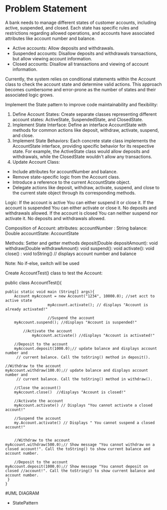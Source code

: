 # Problem Statement
A bank needs to manage different states of customer accounts, including active, suspended, and closed. Each state has specific rules and restrictions regarding allowed operations, and accounts have associated attributes like account number and balance.

- Active accounts: Allow deposits and withdrawals.
- Suspended accounts: Disallow deposits and withdrawals transactions, but allow viewing account information.
- Closed accounts: Disallow all transactions and viewing of account information.

Currently, the system relies on conditional statements within the Account class to check the account state and determine valid actions. This approach becomes cumbersome and error-prone as the number of states and their associated logic grows.

Implement the State pattern to improve code maintainability and flexibility:

1. Define Account States: Create separate classes representing different account states: ActiveState, SuspendedState, and ClosedState.
2. Implement State Interface: Define an interface AccountState with methods for common actions like deposit, withdraw, activate, suspend, and close.
3. Implement State Behaviors: Each concrete state class implements the AccountState interface, providing specific behavior for its respective state. For example, the ActiveState class would allow deposits and withdrawals, while the ClosedState wouldn't allow any transactions.
4. Update Account Class:
- Include attributes for accountNumber and balance.
- Remove state-specific logic from the Account class.
- Introduce a reference to the current AccountState object.
- Delegate actions like deposit, withdraw, activate, suspend, and close to the current state object through its corresponding methods.

Logic:
If the account is active You can either suspend it or close it. If the account is suspended You can either activate or close it. No deposits and withdrawals allowed. If the account is closed You can neither suspend nor activate it. No deposits and withdrawals allowed.

Composition of Account:
attributes:
accountNumber : String
balance: Double
accountState: AccountState

Methods:
Setter and getter methods
deposit(Double depositAmount): void
withdraw(Double withdrawAmount): void
suspend(): void
activate(): void
close() : void
toString() // displays account number and balance

Note: No if-else, switch will be used

Create AccountTest() class to test the Account:

  
public class AccountTest(){
	
 	public static void main (String[] args){
		Account myAccount = new Account("1234", 10000.0); //set acct to active state
                       myAccount.activate(); // displays "Account is already activated!"

                       //Suspend the account
		myAccount.suspend(); //displays "Account is suspended!"

			//Activate the account
                myAccount.activate() //displays "Account is activated!"
		
		//Deposit to the account
		myAccount.deposit(1000.0);// update balance and displays account number and
         // current balance. Call the toString() method in deposit().    	                                

	//Withdraw to the account
	myAccount.withdraw(100.0);// update balance and displays account number and
         // current balance. Call the toString() method in withdraw().    	                                

		//Close the account()
		myAccount.close()  //displays "Account is closed!"

		//Activate the account
		myAccount.activate() // Displays "You cannot activate a closed account!"	

		//Suspend the account
		my.Account.activate() // Displays " You cannot suspend a closed account!"


		//Withdraw to the account
	myAccount.withdraw(500.0);// Show message "You cannot withdraw on a closed account!". Call the toString() to show current balance and account number.

		//Deposit to the account
	myAccount.deposit(1000.0);// Show message "You cannot deposit on closed //account!". Call the toString() to show current balance and account number.
 	 }
	}


#UML DIAGRAM
- StatePattern
